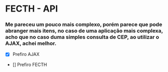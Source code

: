 # FECTH - API

### Me pareceu um pouco mais complexo, porém parece que pode abranger mais itens, no caso de uma aplicação mais complexa, acho que no caso duma simples consulta de CEP, ao utilizar o AJAX, achei melhor.

- [x] Prefiro AJAX
- []  Prefiro FECTH
